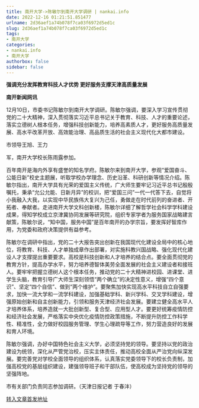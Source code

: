 ```yaml
---
title: 南开大学->陈敏尔到南开大学调研 | nankai.info
date: 2022-12-16 01:21:51.851477
urlname: 2d36aef1a74b078f7ca03f6972d5ed1c
slug: 2d36aef1a74b078f7ca03f6972d5ed1c
tags: 
- 南开大学
categories:
- nankai.info
- 南开大学
authorbox: false
sidebar: false
---
```

**强调充分发挥教育科技人才优势 更好服务支撑天津高质量发展**

**南开新闻网讯**

12月10日，市委书记陈敏尔到南开大学调研。陈敏尔强调，要深入学习宣传贯彻党的二十大精神，深入贯彻落实习近平总书记关于教育、科技、人才的重要论述，落实立德树人根本任务，增强科技创新能力，培养高素质人才，更好服务高质量发展、高水平改革开放、高效能治理、高品质生活的社会主义现代化大都市建设。

市领导王旭、王力
<!--more-->
军，南开大学校长陈雨露参加。

百年南开是海内外享有盛誉的知名学府。陈敏尔来到南开大学，参观“爱国奋斗、公能日新”校史主题展，听取学校办学理念、历史沿革、科研创新等情况介绍。陈敏尔指出，南开大学具有光荣的爱国主义传统，广大师生要牢记习近平总书记殷殷嘱托，秉承“允公允能、日新月异”的校训，把“爱国三问”一代一代答下去，自觉将小我融入大我，以实现中华民族伟大复兴为己任，勇做走在时代前列的奋进者、开拓者、奉献者。走进南开大学文科创新楼，陈敏尔详细了解哲学社会科学学科建设成果，得知学校成立京津冀协同发展等研究院，组织专家学者为服务国家战略建言献策，陈敏尔说，“知中国，服务中国”是百年南开的办学宗旨，要发挥好智库作用，为党委和政府决策提供有益参考。

陈敏尔在调研中指出，党的二十大报告突出创新在我国现代化建设全局中的核心地位，将教育、科技、人才单独成章作出部署，对实施科教兴国战略、强化现代化建设人才支撑提出重要要求。高校是科技创新和人才培养的结合点。要全面贯彻党的教育方针，提高办学水平，努力培养德智体美劳全面发展的社会主义建设者和接班人。要牢牢把握立德树人这个根本任务，推动党的二十大精神进校园、进课堂、进学生头脑，教育引导广大师生深刻领悟“两个确立”的决定性意义，增强“四个意识”、坚定“四个自信”、做到“两个维护”。要聚焦加快实现高水平科技自立自强要求，加快一流大学和一流学科建设，加强基础学科、新兴学科、交叉学科建设，增强原始创新和自主创新能力，引领和服务天津经济社会发展。要建立健全高水平人才培养体系，培养造就一大批创新型、复合型、应用型人才。要更好统筹疫情防控和经济社会发展，严格落实中央优化疫情防控政策措施，不断提升防控工作科学性、精准性，全力做好校园服务管理、学生心理疏导等工作，努力营造良好的发展和育人环境。

陈敏尔强调，办好中国特色社会主义大学，必须坚持党的领导。要坚持以党的政治建设为统领，深化从严管党治校，压实主体责任，推动高校全面从严治党向纵深发展。要完善党对学校全面领导的组织体系，认真落实党委领导下的校长负责制，加强高校党的基层组织建设，建强领导班子和干部队伍，使高校成为坚持党的领导的坚强阵地。

市有关部门负责同志参加调研。（天津日报记者 于春沣）



[转入文章首发地址](http://news.nankai.edu.cn/ywsd/system/2022/12/10/030053997.shtml)